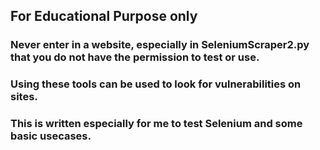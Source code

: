 ## For Educational Purpose only
### Never enter in a website, especially in SeleniumScraper2.py that you do not have the permission to test or use. 

### Using these tools can be used to look for vulnerabilities on sites.

### This is written especially for me to test Selenium and some basic usecases. 